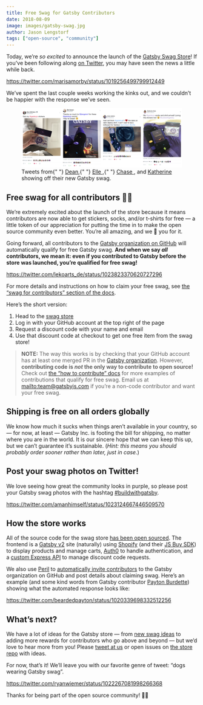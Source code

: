 ```yaml
---
title: Free Swag for Gatsby Contributors
date: 2018-08-09
image: images/gatsby-swag.jpg
author: Jason Lengstorf
tags: ["open-source", "community"]
---
```


Today, we’re _so excited_ to announce the launch of the [Gatsby Swag Store][store]! If you’ve been following along [on Twitter][twitter], you may have seen the news a little while back.

https://twitter.com/marisamorby/status/1019256499799912449

We’ve spent the last couple weeks working the kinks out, and we couldn’t be happier with the response we’ve seen.

<figure>
  <img
    alt="Gatsby swag posts on Twitter."
    src="./images/gatsby-swag-twitter.jpg"
  />
  <figcaption>
    Tweets from{" "}
    <a href="https://twitter.com/DeaNHtiD99/status/1023204484183416832">Dean</a>,{" "}
    <a href="https://twitter.com/ARebelBelle/status/1020044426712735744">
      Elle
    </a>,{" "}
    <a href="https://twitter.com/chaseadamsio/status/1021896138503245824">
      Chase
    </a>
    , and <a href="https://twitter.com/kato_katherine/status/1021967765400211456">
      Katherine
    </a> showing off their new Gatsby swag.
  </figcaption>
</figure>

## Free swag for all contributors 💪💜

We’re extremely excited about the launch of the store because it means contributors are now able to get stickers, socks, and/or t-shirts for free — a little token of our appreciation for putting the time in to make the open source community even better. You’re all amazing, and we 💜 you for it.

Going forward, all contributors to the [Gatsby organization on GitHub][org] will automatically qualify for free Gatsby swag. **And when we say _all_ contributors, we mean it: even if you contributed to Gatsby before the store was launched, you’re qualified for free swag!**

https://twitter.com/lekoarts_de/status/1023823370620727296

For more details and instructions on how to claim your free swag, see [the “swag for contributors” section of the docs][swag].

Here’s the short version:

1.  Head to the [swag store][store]
2.  Log in with your GitHub account at the top right of the page
3.  Request a discount code with your name and email
4.  Use that discount code at checkout to get one free item from the swag store!

> **NOTE:** The way this works is by checking that your GitHub account has at least one merged PR in the [Gatsby organization][org]. However, **contributing code is _not_ the only way to contribute to open source!** Check out [the “how to contribute” docs][contribute] for more examples of contributions that qualify for free swag. Email us at <mailto:team@gatsbyjs.com> if you’re a non-code contributor and want your free swag.

## Shipping is free on all orders globally

We know how much it sucks when things aren’t available in your country, so — for now, at least — Gatsby Inc. is footing the bill for shipping, no matter where you are in the world. It is our sincere hope that we can keep this up, but we can’t guarantee it’s sustainable. (_Hint: this means you should probably order sooner rather than later, just in case._)

## Post your swag photos on Twitter!

We love seeing how great the community looks in purple, so please post your Gatsby swag photos with the hashtag [#buildwithgatsby](https://twitter.com/search?q=%23buildwithgatsby).

https://twitter.com/amanhimself/status/1023124667446509570

## How the store works

All of the source code for the swag store [has been open sourced][swag-source]. The frontend is a [Gatsby v2][v2] site (naturally) using [Shopify][shopify] (and their [JS Buy SDK][js-buy-sdk]) to display products and manage carts, [Auth0][auth0] to handle authentication, and a [custom Express API][swag-api] to manage discount code requests.

We also use [Peril][peril] to [automatically invite contributors][invite] to the Gatsby organization on GitHub and post details about claiming swag. Here’s an example (and some kind words from Gatsby contributor [Payton Burdette](https://twitter.com/beardedpayton)) showing what the automated response looks like:

https://twitter.com/beardedpayton/status/1020339698332512256

## What’s next?

We have a lot of ideas for the Gatsby store — from [new swag ideas](https://github.com/gatsbyjs/store.gatsbyjs.org/issues?q=is%3Aissue+is%3Aopen+label%3A%22Swag+Ideas%22+sort%3Aupdated-desc) to adding more rewards for contributors who go above and beyond — but we’d love to hear more from you! Please [tweet at us][twitter] or open issues on [the store repo][swag-source] with ideas.

For now, that’s it! We’ll leave you with our favorite genre of tweet: “dogs wearing Gatsby swag”.

https://twitter.com/ryanwiemer/status/1022267081998266368

Thanks for being part of the open source community! 💪💜

[twitter]: https://twitter.com/gatsbyjs
[org]: https://github.com/gatsbyjs
[store]: https://store.gatsbyjs.org/
[swag]: /contributing/contributor-swag/
[swag-source]: https://github.com/gatsbyjs/store.gatsbyjs.org
[swag-api]: https://github.com/gatsbyjs/api.gatsbyjs.org
[v2]: /blog/2018-06-16-announcing-gatsby-v2-beta-launch/
[shopify]: https://www.shopify.com/
[js-buy-sdk]: https://shopify.github.io/js-buy-sdk/
[auth0]: https://auth0.com/
[invite]: https://github.com/gatsbyjs/peril-gatsbyjs/blob/master/rules/invite-collaborator.ts
[peril]: https://github.com/danger/peril
[contribute]: /contributing/how-to-contribute/
